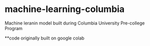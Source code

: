 # machine-learning-columbia
 Machine leranin model built during Columbia University Pre-college Program

 **code originally built on google colab
